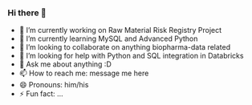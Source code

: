 ### Hi there 👋


- 🔭 I’m currently working on Raw Material Risk Registry Project
- 🌱 I’m currently learning MySQL and Advanced Python 
- 👯 I’m looking to collaborate on anything biopharma-data related
- 🤔 I’m looking for help with Python and SQL integration in Databricks
- 💬 Ask me about anything :D
- 📫 How to reach me: message me here
- 😄 Pronouns: him/his
- ⚡ Fun fact: ...

